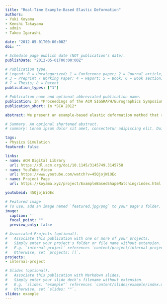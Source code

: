 ```yaml
---
title: "Real-Time Example-Based Elastic Deformation"
authors:
- Yuki Koyama
- Kenshi Takayama
- admin
- Takeo Igarashi

date: "2012-05-01T00:00:00Z"
doi: ""

# Schedule page publish date (NOT publication's date).
publishDate: "2012-05-01T00:00:00Z"

# Publication type.
# Legend: 0 = Uncategorized; 1 = Conference paper; 2 = Journal article;
# 3 = Preprint / Working Paper; 4 = Report; 5 = Book; 6 = Book section;
# 7 = Thesis; 8 = Patent
publication_types: ["1"]

# Publication name and optional abbreviated publication name.
publication: In *Proceedings of the ACM SIGGRAPH/Eurographics Symposium on Computer Animation (SCA 2012)*
publication_short: In *SCA 2012*

abstract: We present an example-based elastic deformation method that runs in real time. Example-based elastic deformation was originally presented by Martin et al. [MTGG11], where an artist can intuitively control elastic material behaviors by simply giving example poses. Their FEM-based approach is, however, computationally expensive requiring nonlinear optimization, which hinders its use in real-time applications such as games. Our contribution is to formulate an analogous concept using the shape matching framework, which is fast, robust, and easy to implement. The key observation is that each overlapping local region's right stretch tensor obtained by polar decomposition is a natural choice for a deformation descriptor. This descriptor allows us to represent the pose space as a linear blending of examples. At each time step, the current deformation descriptor is linearly projected onto the example manifold, and then used to modify the rest shape of each local region when computing goal positions. Our approach is two orders of magnitude faster than Martin et al.'s approach while producing comparable example-based elastic deformations.

# Summary. An optional shortened abstract.
# summary: Lorem ipsum dolor sit amet, consectetur adipiscing elit. Duis posuere tellus ac convallis placerat. Proin tincidunt magna sed ex sollicitudin condimentum.

tags:
- Physics Simulation
featured: false

links:
- name: ACM Digital Library
  url: https://dl.acm.org/doi/10.1145/3145749.3145758
- name: YouTube Video
  url: https://www.youtube.com/watch?v=45QjojWiOEc
- name: Project Page
  url: https://koyama.xyz/project/ExampleBasedShapeMatching/index.html

youtubeid: 45QjojWiOEc

# Featured image
# To use, add an image named `featured.jpg/png` to your page's folder. 
image:
  caption: ''
  focal_point: ""
  preview_only: false

# Associated Projects (optional).
#   Associate this publication with one or more of your projects.
#   Simply enter your project's folder or file name without extension.
#   E.g. `internal-project` references `content/project/internal-project/index.md`.
#   Otherwise, set `projects: []`.
projects:
- internal-project

# Slides (optional).
#   Associate this publication with Markdown slides.
#   Simply enter your slide deck's filename without extension.
#   E.g. `slides: "example"` references `content/slides/example/index.md`.
#   Otherwise, set `slides: ""`.
slides: example
---
```


